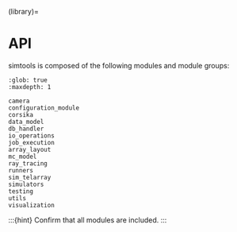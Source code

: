 (library)=

# API

simtools is composed of the following modules and module groups:

```{toctree}
:glob: true
:maxdepth: 1

camera
configuration_module
corsika
data_model
db_handler
io_operations
job_execution
array_layout
mc_model
ray_tracing
runners
sim_telarray
simulators
testing
utils
visualization
```

:::{hint}
Confirm that all modules are included.
:::
